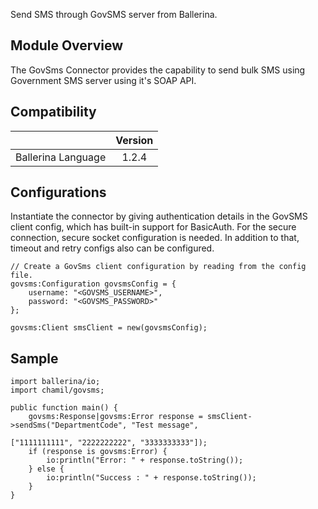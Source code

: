 Send SMS through GovSMS server from Ballerina.

## Module Overview

The GovSms Connector provides the capability to send bulk SMS using Government SMS server using it's SOAP API. 

## Compatibility
|                     |    Version           |
|:-------------------:|:--------------------:|
| Ballerina Language  | 1.2.4                |

## Configurations

Instantiate the connector by giving authentication details in the GovSMS client config, which has built-in support 
for BasicAuth. For the secure connection, secure socket configuration is needed. In addition to that, timeout and 
retry configs also can be configured.

```ballerina
// Create a GovSms client configuration by reading from the config file.
govsms:Configuration govsmsConfig = {
    username: "<GOVSMS_USERNAME>",
    password: "<GOVSMS_PASSWORD>"
};

govsms:Client smsClient = new(govsmsConfig);
```

## Sample

```ballerina
import ballerina/io;
import chamil/govsms;

public function main() {
    govsms:Response|govsms:Error response = smsClient->sendSms("DepartmentCode", "Test message", 
                                                               ["1111111111", "2222222222", "3333333333"]);
    if (response is govsms:Error) {
        io:println("Error: " + response.toString());
    } else {
        io:println("Success : " + response.toString());
    }
}
```
